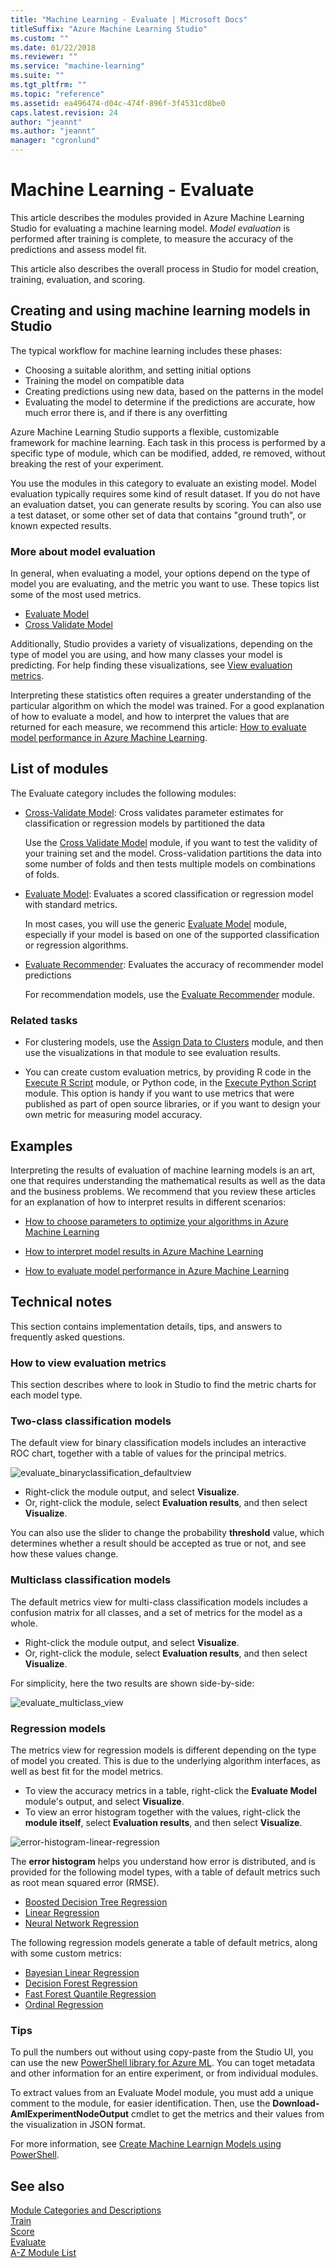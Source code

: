 ```yaml
---
title: "Machine Learning - Evaluate | Microsoft Docs"
titleSuffix: "Azure Machine Learning Studio"
ms.custom: ""
ms.date: 01/22/2018
ms.reviewer: ""
ms.service: "machine-learning"
ms.suite: ""
ms.tgt_pltfrm: ""
ms.topic: "reference"
ms.assetid: ea496474-d04c-474f-896f-3f4531cd8be0
caps.latest.revision: 24
author: "jeannt"
ms.author: "jeannt"
manager: "cgronlund"
---
```

# Machine Learning - Evaluate

This article describes the modules provided in Azure Machine Learning Studio for evaluating a machine learning model. _Model evaluation_ is performed after training is complete, to measure the accuracy of the predictions and assess model fit.

This article also describes the overall process in Studio for model creation, training, evaluation, and scoring.

## Creating and using machine learning models in Studio

The typical workflow for machine learning includes these phases:

- Choosing a suitable alorithm, and setting initial options
- Training the model on compatible data
- Creating predictions using new data, based on the patterns in the model
- Evaluating the model to determine if the predictions are accurate, how much error there is, and if there is any overfitting

Azure Machine Learning Studio supports a flexible, customizable framework for machine learning. Each task in this process is performed by a specific type of module, which can be modified, added, re removed, without breaking the rest of your experiment. 

You use the modules in this category to evaluate an existing model. Model evaluation typically requires some kind of result dataset. If you do not have an evaluation datset, you can generate results by scoring. You can also use a test dataset, or some other set of data that contains "ground truth", or known expected results.

### More about model evaluation

In general, when evaluating a model, your options depend on the type of model you are evaluating, and the metric you want to use. These topics list some of the most used metrics.

+ [Evaluate Model](evaluate-model.md) 
+ [Cross Validate Model ](cross-validate-model.md)

Additionally, Studio provides a variety of visualizations, depending on the type of model you are using, and how many classes your model is predicting. For help finding these visualizations, see [View evaluation metrics](#bkmk_ViewMetrics).

Interpreting these statistics often requires a greater understanding of the particular algorithm on which the model was trained. For a good explanation of how to evaluate a model, and how to interpret the values that are returned for each measure, we recommend this article: [How to evaluate model performance in Azure Machine Learning](https://azure.microsoft.com/documentation/articles/machine-learning-evaluate-model-performance).

##  <a name="modules"></a> List of modules

The Evaluate category includes the following modules:

+ [Cross-Validate Model](cross-validate-model.md): Cross validates parameter estimates for classification or regression models by partitioned the data

    Use the [Cross Validate Model](cross-validate-model.md) module, if you want to test the validity of your training set and the model. Cross-validation partitions the data into some number of folds and then tests multiple models on combinations of folds.

+ [Evaluate Model](evaluate-model.md): Evaluates a scored classification or regression model with standard metrics.

    In most cases, you will use the generic [Evaluate Model](evaluate-model.md) module, especially if your model is based on one of the supported classification or regression algorithms. 

+ [Evaluate Recommender](evaluate-recommender.md): Evaluates the accuracy of recommender model predictions

    For recommendation models, use the [Evaluate Recommender](evaluate-recommender.md) module.

### Related tasks

+ For clustering models, use the [Assign Data to Clusters](assign-data-to-clusters.md) module, and then use the visualizations in that module to see evaluation results.

+ You can create custom evaluation metrics, by providing R code in the [Execute R Script](execute-r-script.md) module, or Python code, in the [Execute Python Script](execute-python-script.md) module. This option is handy if you want to use metrics that were published as part of open source libraries, or if you want to design your own metric for measuring model accuracy. 

## Examples

Interpreting the results of evaluation of machine learning models is an art, one that requires understanding the mathematical results as well as the data and the business problems. We recommend that you review these articles for an explanation of how to interpret results in different scenarios:

-   [How to choose parameters to optimize your algorithms in Azure Machine Learning](https://azure.microsoft.com/documentation/articles/machine-learning-algorithm-parameters-optimize)  
  
-   [How to interpret model results in Azure Machine Learning](https://azure.microsoft.com/documentation/articles/machine-learning-interpret-model-results)  
  
-   [How to evaluate model performance in Azure Machine Learning](https://azure.microsoft.com/documentation/articles/machine-learning-evaluate-model-performance)  

## Technical notes

This section contains implementation details, tips, and answers to frequently asked questions.

### <a name="bkmk_ViewMetrics"></a> How to view evaluation metrics

This section describes where to look in Studio to find the metric charts for each model type.

### Two-class classification models

The default view for binary classification models includes an interactive ROC chart, together with a table of values for the principal metrics.

![evaluate_binaryclassification_defaultview](media/evaluate-binaryclassification-defaultview.JPG)

+ Right-click the module output, and select **Visualize**.
+ Or, right-click the module, select **Evaluation results**, and then select **Visualize**.

You can also use the slider to change the probability **threshold** value, which determines whether a result should be accepted as true or not, and see how these values change.

### Multiclass classification models

The default metrics view for multi-class classification models includes a confusion matrix for all classes, and a set of metrics for the model as a whole.

+ Right-click the module output, and select **Visualize**.
+ Or, right-click the module, select **Evaluation results**, and then select **Visualize**. 

For simplicity, here the two results are shown side-by-side:

![evaluate_multiclass_view](media/evaluate-multiclass-view.JPG)

### Regression models

The metrics view for regression models is different depending on the type of model you created. This is due to the underlying algorithm interfaces, as well as best fit for the model metrics.

+ To view the accuracy metrics in a table, right-click the **Evaluate Model** module's output, and select **Visualize**.
+ To view an error histogram together with the values, right-click the **module itself**, select **Evaluation results**, and then select **Visualize**.  

![error-histogram-linear-regression](media/error-histogram-linear-regression.JPG)

The **error histogram** helps you understand how error is distributed, and is provided for the following model types, with a table of default metrics such as root mean squared error (RMSE).

+ [Boosted Decision Tree Regression](boosted-decision-tree-regression.md)
+ [Linear Regression](linear-regression.md)
+ [Neural Network Regression](neural-network-regression.md)

The following regression models generate a table of default metrics, along with some custom metrics:

+ [Bayesian Linear Regression](bayesian-linear-regression.md)
+ [Decision Forest Regression](decision-forest-regression.md)
+ [Fast Forest Quantile Regression](fast-forest-quantile-regression.md)
+ [Ordinal Regression](ordinal-regression.md)  

### Tips

To pull the numbers out without using copy-paste from the Studio UI, you can use the new [PowerShell library for Azure ML](https://github.com/hning86/azuremlps). You can toget metadata and other information for an entire experiment, or from individual modules.

To extract values from an Evaluate Model module, you must add a unique comment to the module, for easier identification. Then, use the **Download-AmlExperimentNodeOutput** cmdlet to get the metrics and their values from the visualization in JSON format.

For more information, see [Create Machine Learnign Models using PowerShell](https://docs.microsoft.com/azure/machine-learning/machine-learning-create-models-and-endpoints-with-powershell).

## See also  
 [Module Categories and Descriptions](machine-learning-module-descriptions.md)   
 [Train](machine-learning-train.md)   
 [Score](machine-learning-score.md)   
 [Evaluate](machine-learning-evaluate.md)   
 [A-Z Module List](a-z-module-list.md)